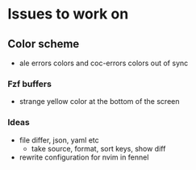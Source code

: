 # Issues to work on

## Color scheme

* ale errors colors and coc-errors colors out of sync

### Fzf buffers

* strange yellow color at the bottom of the screen

### Ideas

* file differ, json, yaml etc
  * take source, format, sort keys, show diff
* rewrite configuration for nvim in fennel
